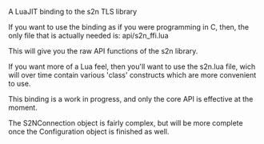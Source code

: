 A LuaJIT binding to the s2n TLS library


If you want to use the binding as if you were programming in 
C, then, the only file that is actually needed is: api/s2n_ffi.lua

This will give you the raw API functions of the s2n library.

If you want more of a Lua feel, then you'll want to use the 
s2n.lua file, wich will over time contain various 'class' constructs
which are more convenient to use.

This binding is a work in progress, and only the core API is effective
at the moment.  

The S2NConnection object is fairly complex, but will be more complete
once the Configuration object is finished as well.


